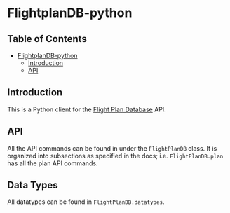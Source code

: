 <!--
Copyright 2020 PH-KDX
This file is part of FlightplanDB-python.

FlightplanDB-python is free software: you can redistribute it and/or
modify it under the terms of the GNU General Public License as published by
the Free Software Foundation, either version 3 of the License, or
(at your option) any later version.

FlightplanDB-python is distributed in the hope that it will be useful,
but WITHOUT ANY WARRANTY; without even the implied warranty of
MERCHANTABILITY or FITNESS FOR A PARTICULAR PURPOSE.  See the
GNU General Public License for more details.

You should have received a copy of the GNU General Public License along
with FlightplanDB-python.  If not, see <https://www.gnu.org/licenses/>.
-->

# FlightplanDB-python

<!-- TOC titleSize:2 tabSpaces:2 depthFrom:1 depthTo:6 withLinks:1 updateOnSave:1 orderedList:0 skip:0 title:1 charForUnorderedList:* -->
## Table of Contents
* [FlightplanDB-python](#flightplandb-python)
  * [Introduction](#introduction)
  * [API](#API)
<!-- /TOC -->

## Introduction
This is a Python client for the [Flight Plan Database](https://flightplandatabase.com/dev/api) API.

## API
All the API commands can be found in under the `FlightPlanDB` class.
It is organized into subsections as specified in the docs; i.e. `FlightPlanDB.plan` has all the plan API commands.

## Data Types
All datatypes can be found in `FlightPlanDB.datatypes`.
